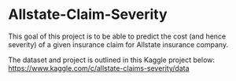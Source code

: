 # Allstate-Claim-Severity
This goal of this project is to be able to predict the cost (and hence severity) of a given insurance claim for Allstate insurance company.  

The dataset and project is outlined in this Kaggle project below:  https://www.kaggle.com/c/allstate-claims-severity/data
